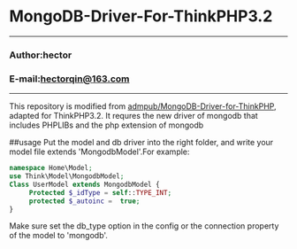 MongoDB-Driver-For-ThinkPHP3.2
===========================
****
### Author:hector
### E-mail:hectorqin@163.com
****
This repository is modified from [admpub/MongoDB-Driver-for-ThinkPHP](https://github.com/admpub/MongoDB-Driver-for-ThinkPHP), adapted for ThinkPHP3.2. It requres the new driver of mongodb that includes PHPLIBs and the php extension of mongodb

##usage
Put the model and db driver into the right folder, and write your model file extends 'MongodbModel'.For example:
```PHP
namespace Home\Model;
use Think\Model\MongodbModel;
Class UserModel extends MongodbModel {
     Protected $_idType = self::TYPE_INT;
     protected $_autoinc =  true;
}
```
Make sure set the db_type option in the config or the connection property of the model to 'mongodb'.